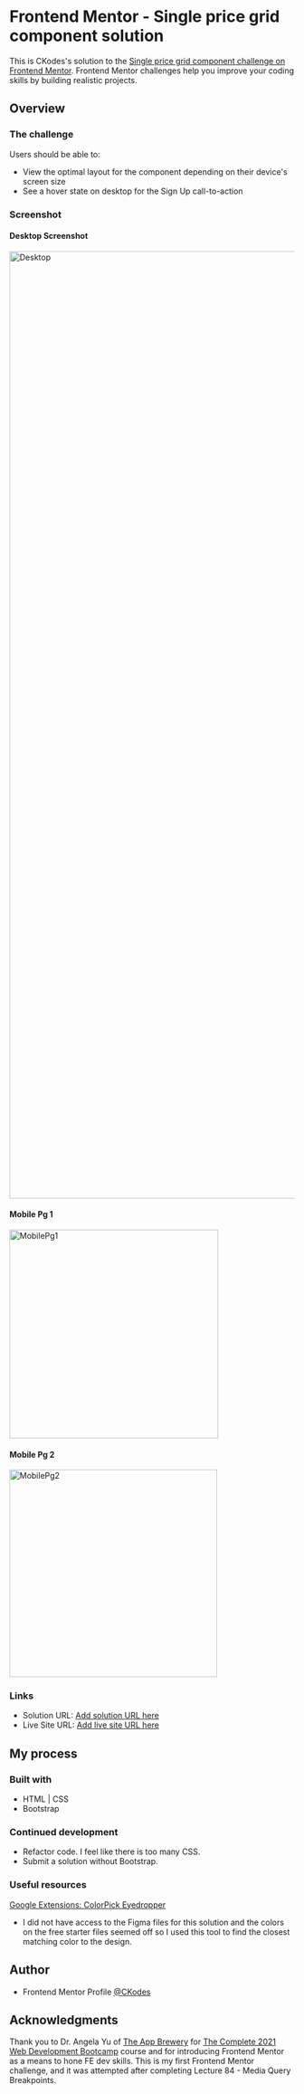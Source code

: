 # Frontend Mentor - Single price grid component solution

This is CKodes's solution to the  [Single price grid component challenge on Frontend Mentor](https://www.frontendmentor.io/challenges/single-price-grid-component-5ce41129d0ff452fec5abbbc). Frontend Mentor challenges help you improve your coding skills by building realistic projects. 

## Overview

### The challenge

Users should be able to:

- View the optimal layout for the component depending on their device's screen size
- See a hover state on desktop for the Sign Up call-to-action

### Screenshot

#### Desktop Screenshot
<img width="1675" alt="Desktop" src="https://user-images.githubusercontent.com/78678795/124485637-5c3ed800-dddf-11eb-95ef-5f02ad7ec58e.png">

#### Mobile Pg 1
<img width="369" alt="MobilePg1" src="https://user-images.githubusercontent.com/78678795/124486190-ebe48680-dddf-11eb-928a-d8370fe79522.png">

#### Mobile Pg 2
<img width="367" alt="MobilePg2" src="https://user-images.githubusercontent.com/78678795/124486198-ee46e080-dddf-11eb-8afa-477fca1b26a0.png">

### Links

- Solution URL: [Add solution URL here](https://your-solution-url.com)
- Live Site URL: [Add live site URL here](https://your-live-site-url.com)

## My process

### Built with

- HTML | CSS
- Bootstrap 

### Continued development

- Refactor code. I feel like there is too many CSS.
- Submit a solution without Bootstrap.

### Useful resources

[Google Extensions: ColorPick Eyedropper](https://chrome.google.com/webstore/detail/colorpick-eyedropper/ohcpnigalekghcmgcdcenkpelffpdolg?hl=en)
- I did not have access to the Figma files for this solution and the colors on the free starter files seemed off so I used this tool to find the closest matching color to the design.

## Author

- Frontend Mentor Profile [@CKodes](https://www.frontendmentor.io/profile/CKodes)

## Acknowledgments

Thank you to Dr. Angela Yu of [The App Brewery](https://www.appbrewery.co/) for [The Complete 2021 Web Development Bootcamp](https://www.udemy.com/course/the-complete-web-development-bootcamp/) course and for introducing Frontend Mentor as a means to hone FE dev skills. This is my first Frontend Mentor challenge, and it was attempted after completing Lecture 84 - Media Query Breakpoints.
